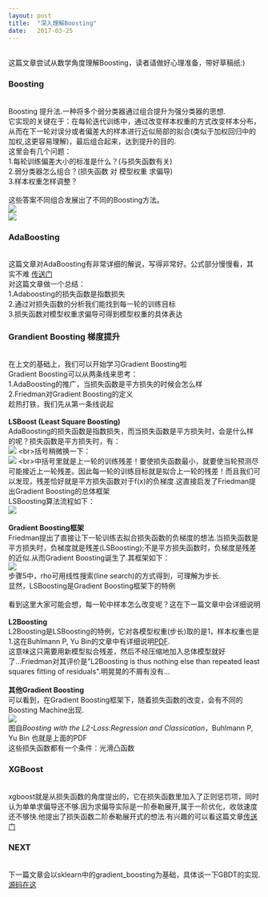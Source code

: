 ```yaml
---
layout: post
title:  "深入理解Boosting"
date:   2017-03-25
---
```

<br>这篇文章尝试从数学角度理解Boosting，读者请做好心理准备，带好草稿纸:)
<br>
### Boosting
<br>Boosting 提升法.一种将多个弱分类器通过组合提升为强分类器的思想.
<br>它实现的关键在于：在每轮迭代训练中，通过改变样本权重的方式改变样本分布，从而在下一轮对误分或者偏差大的样本进行近似局部的拟合(类似于加权回归中的加权,这更容易理解)，最后组合起来，达到提升的目的.
<br>这里会有几个问题：
<br>1.每轮训练偏差大小的标准是什么？(与损失函数有关)
<br>2.弱分类器怎么组合？(损失函数 对 模型权重 求偏导)
<br>3.样本权重怎样调整？
<br>
<br>这些答案不同组合发展出了不同的Boosting方法。
<br>![](http://img.blog.csdn.net/20170328165239083)
<br>![](http://img.blog.csdn.net/20170326231601552?watermark/2/text/aHR0cDovL2Jsb2cuY3Nkbi5uZXQvbHlyMzY5ODUyMTQ3/font/5a6L5L2T/fontsize/400/fill/I0JBQkFCMA==/dissolve/70/gravity/Center)
<br>
### AdaBoosting
<br>这篇文章对AdaBoosting有非常详细的解说，写得非常好。公式部分慢慢看，其实不难 [传送门](https://www.zybuluo.com/frank-shaw/note/127048)
<br>对这篇文章做一个总结：
<br>1.Adaboosting的损失函数是指数损失
<br>2.通过对损失函数的分析我们能找到每一轮的训练目标
<br>3.损失函数对模型权重求偏导可得到模型权重的具体表达
<br>
### Grandient Boosting 梯度提升
<br>在上文的基础上，我们可以开始学习Gradient Boosting啦
<br>Gradient Boosting可以从两条线来思考：
<br>1.AdaBoosting的推广，当损失函数是平方损失的时候会怎么样
<br>2.Friedman对Gradient Boosting的定义
<br>趁热打铁，我们先从第一条线说起
<br>
<br>**LSBoost (Least Square Boosting)**
<br>AdaBoosting的损失函数是指数损失，而当损失函数是平方损失时，会是什么样的呢？损失函数是平方损失时，有：
<br>![](http://latex.codecogs.com/gif.latex?E=\sum_{i=1}^{T}(y_{i}-[f_{m-1}(x)+\alpha_{i}h_{m}(x_{i})])^{2})
<br>括号稍微换一下：
<br>![](http://latex.codecogs.com/gif.latex?E=\sum_{i=1}^{T}([y_{i}-f_{m-1}(x)]-\alpha_{i}h_{m}(x_{i}))^{2})
<br>中括号里就是上一轮的训练残差！要使损失函数最小，就要使当轮预测尽可能接近上一轮残差。因此每一轮的训练目标就是拟合上一轮的残差！而且我们可以发现，残差恰好就是平方损失函数对于f(x)的负梯度.这直接启发了Friedman提出Gradient Boosting的总体框架
<br>LSBoosting算法流程如下：
<br>![](http://img.blog.csdn.net/20170328165433318)
<br>
<br>**Gradient Boosting框架**
<br>Friedman提出了直接让下一轮训练去拟合损失函数的负梯度的想法.当损失函数是平方损失时，负梯度就是残差(LSBoosting);不是平方损失函数时，负梯度是残差的近似.从而Gradient Boosting诞生了.其框架如下：
<br>![](http://img.blog.csdn.net/20170328165254967)
<br>步骤5中，rho可用线性搜索(line search)的方式得到，可理解为步长.
<br>显然，LSBoosting是Gradient Boosting框架下的特例
<br>
<br>看到这里大家可能会想，每一轮中样本怎么改变呢？这在下一篇文章中会详细说明
<br>
<br>**L2Boosting**
<br>L2Boosting是LSBoosting的特例，它对各模型权重(步长)取的是1，样本权重也是1.这在Buhlmann P, Yu Bin的文章中有详细说明[PDF](http://www.stat.math.ethz.ch/Manuscripts/buhlmann/boosting.rev5.pdf).
<br>这意味这只需要用新模型拟合残差，然后不经压缩地加入总体模型就好了...Friedman对其评价是"L2Boosting is thus nothing else than repeated least squares fitting of residuals".明晃晃的不屑有没有...
<br>
<br>**其他Gradient Boosting**
<br>可以看到，在Gradient Boosting框架下，随着损失函数的改变，会有不同的Boosting Machine出现.
<br>![](http://img.blog.csdn.net/20170328165158723)
<br>图自*Boosting with the L2-Loss:Regression and Classication*，Buhlmann P, Yu Bin 也就是上面的PDF
<br>这些损失函数都有一个条件：光滑凸函数
<br>
### XGBoost
<br>xgboost就是从损失函数的角度提出的，它在损失函数里加入了正则惩罚项，同时认为单单求偏导还不够.因为求偏导实际是一阶泰勒展开,属于一阶优化，收敛速度还不够快.他提出了损失函数二阶泰勒展开式的想法.有兴趣的可以看这篇文章[传送门](http://www.52cs.org/?p=429)
### NEXT
<br>下一篇文章会以sklearn中的gradient_boosting为基础，具体谈一下GBDT的实现.[源码在这](https://github.com/scikit-learn/scikit-learn/blob/14031f6/sklearn/ensemble/gradient_boosting.py#L1635)




